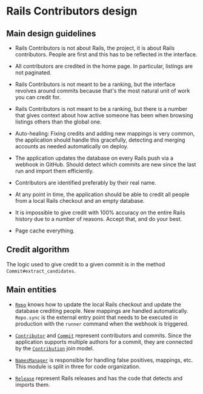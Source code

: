 # Rails Contributors design

## Main design guidelines

* Rails Contributors is not about Rails, the project, it is about Rails contributors. People are first and this has to be reflected in the interface.

* All contributors are credited in the home page. In particular, listings are not paginated.

* Rails Contributors is not meant to be a ranking, but the interface revolves around commits because that's the most natural unit of work you can credit for.

* Rails Contributors is not meant to be a ranking, but there is a number that gives context about how active someone has been when browsing listings others than the global one.

* Auto-healing: Fixing credits and adding new mappings is very common, the application should handle this gracefully, detecting and merging accounts as needed automatically on deploy.

* The application updates the database on every Rails push via a webhook in GitHub. Should detect which commits are new since the last run and import them efficiently.

* Contributors are identified preferably by their real name.

* At any point in time, the application should be able to credit all people from a local Rails checkout and an empty database.

* It is impossible to give credit with 100% accuracy on the entire Rails history due to a number of reasons. Accept that, and do your best.

* Page cache everything.

## Credit algorithm

The logic used to give credit to a given commit is in the method `Commit#extract_candidates`.

## Main entities

* [`Repo`](../app/models/repo.rb) knows how to update the local Rails checkout and update the database crediting people. New mappings are handled automatically. `Repo.sync` is the external entry point that needs to be executed in production with the `runner` command when the webhook is triggered.

* [`Contributor`](../app/models/contributor.rb) and [`Commit`](../app/models/commit.rb) represent contributors and commits. Since the application supports multiple authors for a commit, they are connected by the [`Contribution`](../app/models/contribution.rb) join model.

* [`NamesManager`](../app/models/names_manager.rb) is responsible for handling false positives, mappings, etc. This module is split in three for code organization.

* [`Release`](../app/models/release.rb) represent Rails releases and has the code that detects and imports them.
